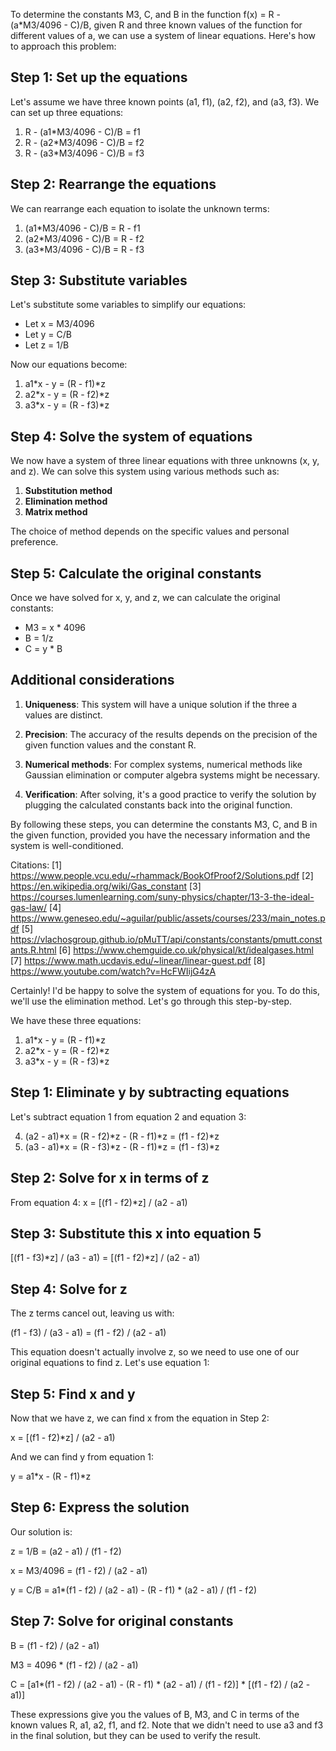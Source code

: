 To determine the constants M3, C, and B in the function f(x) = R - (a*M3/4096 - C)/B, given R and three known values of the function for different values of a, we can use a system of linear equations. Here's how to approach this problem:

## Step 1: Set up the equations

Let's assume we have three known points (a1, f1), (a2, f2), and (a3, f3). We can set up three equations:

1. R - (a1*M3/4096 - C)/B = f1
2. R - (a2*M3/4096 - C)/B = f2
3. R - (a3*M3/4096 - C)/B = f3

## Step 2: Rearrange the equations

We can rearrange each equation to isolate the unknown terms:

1. (a1*M3/4096 - C)/B = R - f1
2. (a2*M3/4096 - C)/B = R - f2
3. (a3*M3/4096 - C)/B = R - f3

## Step 3: Substitute variables

Let's substitute some variables to simplify our equations:
- Let x = M3/4096
- Let y = C/B
- Let z = 1/B

Now our equations become:

1. a1*x - y = (R - f1)*z
2. a2*x - y = (R - f2)*z
3. a3*x - y = (R - f3)*z

## Step 4: Solve the system of equations

We now have a system of three linear equations with three unknowns (x, y, and z). We can solve this system using various methods such as:

1. **Substitution method**
2. **Elimination method**
3. **Matrix method**

The choice of method depends on the specific values and personal preference.

## Step 5: Calculate the original constants

Once we have solved for x, y, and z, we can calculate the original constants:

- M3 = x * 4096
- B = 1/z
- C = y * B

## Additional considerations

1. **Uniqueness**: This system will have a unique solution if the three a values are distinct.

2. **Precision**: The accuracy of the results depends on the precision of the given function values and the constant R.

3. **Numerical methods**: For complex systems, numerical methods like Gaussian elimination or computer algebra systems might be necessary.

4. **Verification**: After solving, it's a good practice to verify the solution by plugging the calculated constants back into the original function.

By following these steps, you can determine the constants M3, C, and B in the given function, provided you have the necessary information and the system is well-conditioned.

Citations:
[1] https://www.people.vcu.edu/~rhammack/BookOfProof2/Solutions.pdf
[2] https://en.wikipedia.org/wiki/Gas_constant
[3] https://courses.lumenlearning.com/suny-physics/chapter/13-3-the-ideal-gas-law/
[4] https://www.geneseo.edu/~aguilar/public/assets/courses/233/main_notes.pdf
[5] https://vlachosgroup.github.io/pMuTT/api/constants/constants/pmutt.constants.R.html
[6] https://www.chemguide.co.uk/physical/kt/idealgases.html
[7] https://www.math.ucdavis.edu/~linear/linear-guest.pdf
[8] https://www.youtube.com/watch?v=HcFWIijG4zA

Certainly! I'd be happy to solve the system of equations for you. To do this, we'll use the elimination method. Let's go through this step-by-step.

We have these three equations:

1. a1*x - y = (R - f1)*z
2. a2*x - y = (R - f2)*z
3. a3*x - y = (R - f3)*z

## Step 1: Eliminate y by subtracting equations

Let's subtract equation 1 from equation 2 and equation 3:

4. (a2 - a1)*x = (R - f2)*z - (R - f1)*z = (f1 - f2)*z
5. (a3 - a1)*x = (R - f3)*z - (R - f1)*z = (f1 - f3)*z

## Step 2: Solve for x in terms of z

From equation 4:
x = [(f1 - f2)*z] / (a2 - a1)

## Step 3: Substitute this x into equation 5

[(f1 - f3)*z] / (a3 - a1) = [(f1 - f2)*z] / (a2 - a1)

## Step 4: Solve for z

The z terms cancel out, leaving us with:

(f1 - f3) / (a3 - a1) = (f1 - f2) / (a2 - a1)

This equation doesn't actually involve z, so we need to use one of our original equations to find z. Let's use equation 1:

## Step 5: Find x and y

Now that we have z, we can find x from the equation in Step 2:

x = [(f1 - f2)*z] / (a2 - a1)

And we can find y from equation 1:

y = a1*x - (R - f1)*z

## Step 6: Express the solution

Our solution is:

z = 1/B = (a2 - a1) / (f1 - f2)

x = M3/4096 = (f1 - f2) / (a2 - a1)

y = C/B = a1*(f1 - f2) / (a2 - a1) - (R - f1) * (a2 - a1) / (f1 - f2)

## Step 7: Solve for original constants

B = (f1 - f2) / (a2 - a1)

M3 = 4096 * (f1 - f2) / (a2 - a1)

C = [a1*(f1 - f2) / (a2 - a1) - (R - f1) * (a2 - a1) / (f1 - f2)] * [(f1 - f2) / (a2 - a1)]

These expressions give you the values of B, M3, and C in terms of the known values R, a1, a2, f1, and f2. Note that we didn't need to use a3 and f3 in the final solution, but they can be used to verify the result.